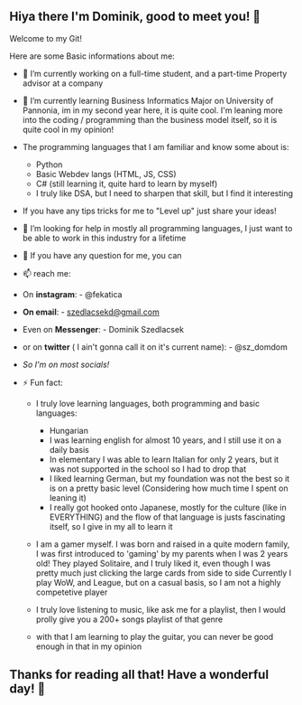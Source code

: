 ## Hiya there I'm Dominik, good to meet you! 👋
Welcome to my Git!
<!--
**kataszt/kataszt** is a ✨ _special_ ✨ repository because its `README.md` (this file) appears on your GitHub profile.
-->

Here are some Basic informations about me:

- 🔭 I’m currently working on a full-time student, and a part-time Property advisor at a company
- 🌱 I’m currently learning Business Informatics Major on University of Pannonia, im in my second year here, it is quite cool. I'm leaning more into the coding / programming than the business model itself, so it is quite cool in my opinion! 
- The programming languages that I am familiar and know some about is: 
  - Python
  - Basic Webdev langs (HTML, JS, CSS)
  - C# (still learning it, quite hard to learn by myself)
  - I truly like DSA, but I need to sharpen that skill, but I find it interesting
- If you have any tips tricks for me to "Level up" just share your ideas! 
- 🤔 I’m looking for help in mostly all programming languages, I just want to be able to work in this industry for a lifetime
- 💬 If you have any question for me, you can
- 📫  reach me:
- On **instagram**:
      - @fekatica

- **On email**:
        - szedlacsekd@gmail.com
- Even on **Messenger**:
        - Dominik Szedlacsek
- or on **twitter** ( I ain't gonna call it on it's current name):
        - @sz_domdom
- _So I'm on most socials!_
- ⚡ Fun fact:
     - I truly love learning languages, both programming and basic languages:
         - Hungarian  
         - I was learning english for almost 10 years, and I still use it on a daily basis
         - In elementary I was able to learn Italian for only 2 years, but it was not supported in the school so I had to drop that
         - I liked learning German, but my foundation was not the best so it is on a pretty basic level (Considering how much time I spent on leaning it)
         - I really got hooked onto Japanese, mostly for the culture (like in EVERYTHING) and the flow of that language is justs fascinating itself, so I give in my all to learn it
  
     - I am a gamer myself. I was born and raised in a quite modern family, I was first introduced to 'gaming' by my parents when I was 2 years old! They played Solitaire, and I truly liked it, even though I was pretty much just clicking the large cards from side to side
       Currently I play WoW, and League, but on a casual basis, so I am not a highly competetive player
     - I truly love listening to music, like ask me for a playlist, then I would prolly give you a 200+ songs playlist of that genre
     - with that I am learning to play the guitar, you can never be good enough in that in my opinion

## Thanks for reading all that! Have a wonderful day! 👋
